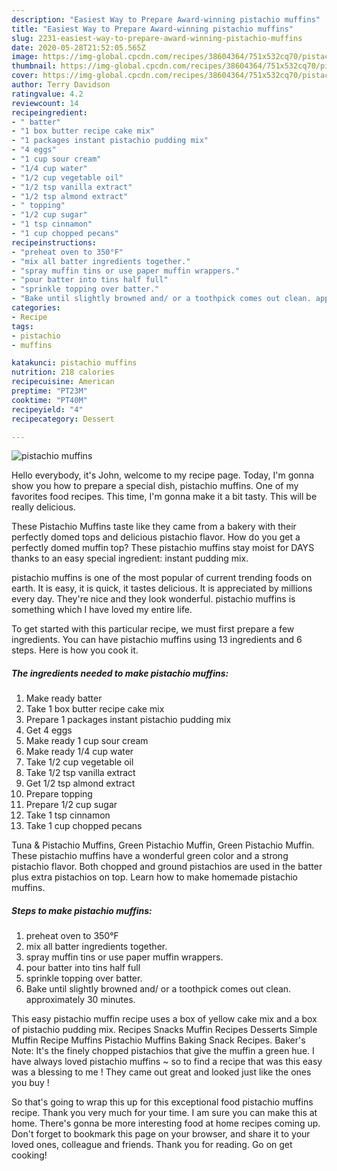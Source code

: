 ```yaml
---
description: "Easiest Way to Prepare Award-winning pistachio muffins"
title: "Easiest Way to Prepare Award-winning pistachio muffins"
slug: 2231-easiest-way-to-prepare-award-winning-pistachio-muffins
date: 2020-05-28T21:52:05.565Z
image: https://img-global.cpcdn.com/recipes/38604364/751x532cq70/pistachio-muffins-recipe-main-photo.jpg
thumbnail: https://img-global.cpcdn.com/recipes/38604364/751x532cq70/pistachio-muffins-recipe-main-photo.jpg
cover: https://img-global.cpcdn.com/recipes/38604364/751x532cq70/pistachio-muffins-recipe-main-photo.jpg
author: Terry Davidson
ratingvalue: 4.2
reviewcount: 14
recipeingredient:
- " batter"
- "1 box butter recipe cake mix"
- "1 packages instant pistachio pudding mix"
- "4 eggs"
- "1 cup sour cream"
- "1/4 cup water"
- "1/2 cup vegetable oil"
- "1/2 tsp vanilla extract"
- "1/2 tsp almond extract"
- " topping"
- "1/2 cup sugar"
- "1 tsp cinnamon"
- "1 cup chopped pecans"
recipeinstructions:
- "preheat oven to 350°F"
- "mix all batter ingredients together."
- "spray muffin tins or use paper muffin wrappers."
- "pour batter into tins half full"
- "sprinkle topping over batter."
- "Bake until slightly browned and/ or a toothpick comes out clean. approximately 30 minutes."
categories:
- Recipe
tags:
- pistachio
- muffins

katakunci: pistachio muffins 
nutrition: 218 calories
recipecuisine: American
preptime: "PT23M"
cooktime: "PT40M"
recipeyield: "4"
recipecategory: Dessert

---
```



![pistachio muffins](https://img-global.cpcdn.com/recipes/38604364/751x532cq70/pistachio-muffins-recipe-main-photo.jpg)

Hello everybody, it's John, welcome to my recipe page. Today, I'm gonna show you how to prepare a special dish, pistachio muffins. One of my favorites food recipes. This time, I'm gonna make it a bit tasty. This will be really delicious.

These Pistachio Muffins taste like they came from a bakery with their perfectly domed tops and delicious pistachio flavor. How do you get a perfectly domed muffin top? These pistachio muffins stay moist for DAYS thanks to an easy special ingredient: instant pudding mix.

pistachio muffins is one of the most popular of current trending foods on earth. It is easy, it is quick, it tastes delicious. It is appreciated by millions every day. They're nice and they look wonderful. pistachio muffins is something which I have loved my entire life.


To get started with this particular recipe, we must first prepare a few ingredients. You can have pistachio muffins using 13 ingredients and 6 steps. Here is how you cook it.

<!--inarticleads1-->

##### The ingredients needed to make pistachio muffins:

1. Make ready  batter
1. Take 1 box butter recipe cake mix
1. Prepare 1 packages instant pistachio pudding mix
1. Get 4 eggs
1. Make ready 1 cup sour cream
1. Make ready 1/4 cup water
1. Take 1/2 cup vegetable oil
1. Take 1/2 tsp vanilla extract
1. Get 1/2 tsp almond extract
1. Prepare  topping
1. Prepare 1/2 cup sugar
1. Take 1 tsp cinnamon
1. Take 1 cup chopped pecans


Tuna &amp; Pistachio Muffins, Green Pistachio Muffin, Green Pistachio Muffin. These pistachio muffins have a wonderful green color and a strong pistachio flavor. Both chopped and ground pistachios are used in the batter plus extra pistachios on top. Learn how to make homemade pistachio muffins. 

<!--inarticleads2-->

##### Steps to make pistachio muffins:

1. preheat oven to 350°F
1. mix all batter ingredients together.
1. spray muffin tins or use paper muffin wrappers.
1. pour batter into tins half full
1. sprinkle topping over batter.
1. Bake until slightly browned and/ or a toothpick comes out clean. approximately 30 minutes.


This easy pistachio muffin recipe uses a box of yellow cake mix and a box of pistachio pudding mix. Recipes Snacks Muffin Recipes Desserts Simple Muffin Recipe Muffins Pistachio Muffins Baking Snack Recipes. Baker&#39;s Note: It&#39;s the finely chopped pistachios that give the muffin a green hue. I have always loved pistachio muffins ~ so to find a recipe that was this easy was a blessing to me ! They came out great and looked just like the ones you buy ! 

So that's going to wrap this up for this exceptional food pistachio muffins recipe. Thank you very much for your time. I am sure you can make this at home. There's gonna be more interesting food at home recipes coming up. Don't forget to bookmark this page on your browser, and share it to your loved ones, colleague and friends. Thank you for reading. Go on get cooking!
